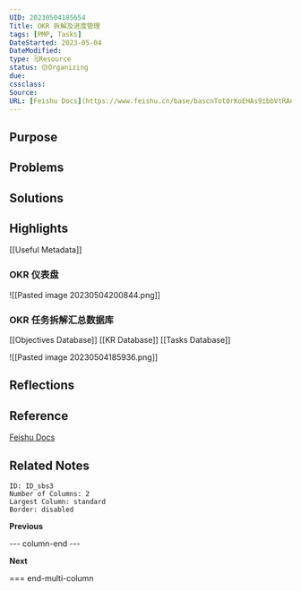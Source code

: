 ```yaml
---
UID: 20230504185654 
Title: OKR 拆解及进度管理
tags: [PMP, Tasks]
DateStarted: 2023-05-04
DateModified:  
type: 🗒️Resource 
status: 🟡Organizing
due:
cssclass:
Source:
URL: [Feishu Docs](https://www.feishu.cn/base/bascnTot0rKoEHAs9ibbVtRAeUe?&from=template_center&ccm_open_type=template_center)
---
```


## Purpose

## Problems

## Solutions

## Highlights

[[Useful Metadata]]

### OKR 仪表盘

![[Pasted image 20230504200844.png]]

### OKR 任务拆解汇总数据库

[[Objectives Database]]
[[KR Database]]
[[Tasks Database]]

![[Pasted image 20230504185936.png]]

## Reflections

## Reference

[Feishu Docs](https://www.feishu.cn/base/bascnTot0rKoEHAs9ibbVtRAeUe?&from=template_center&ccm_open_type=template_center)

## Related Notes

```start-multi-column
ID: ID_sbs3
Number of Columns: 2
Largest Column: standard
Border: disabled
```

**Previous**

--- column-end ---

**Next**

=== end-multi-column
